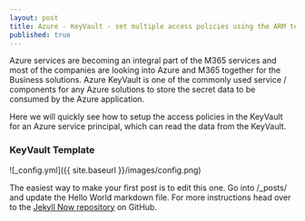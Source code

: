 ```yaml
---
layout: post
title: Azure - KeyVault - set multiple access policies using the ARM template
published: true
---
```



Azure services are becoming an integral part of the M365 services and most of the companies are looking into Azure and M365 together for the Business solutions. Azure KeyVault is one of the commonly used service / components for any Azure solutions to store the secret data to be consumed by the Azure application.

Here we will quickly see how to setup the access policies in the KeyVault for an Azure service principal, which can read the data from the KeyVault.

### KeyVault Template







![_config.yml]({{ site.baseurl }}/images/config.png)

The easiest way to make your first post is to edit this one. Go into /_posts/ and update the Hello World markdown file. For more instructions head over to the [Jekyll Now repository](https://github.com/barryclark/jekyll-now) on GitHub.
